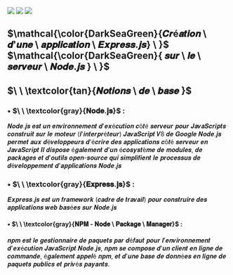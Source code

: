 ![](https://img.shields.io/badge/Node.js_16-gray?style=for-the-badge)
![](https://img.shields.io/badge/Framework_Express.js_4-grey?style=for-the-badge)
![](https://img.shields.io/badge/NPM_-_Node_Package_Manager-tan?style=for-the-badge)


## $\mathcal{\color{DarkSeaGreen}{𝑪𝒓é𝒂𝒕𝒊𝒐𝒏 \ 𝒅'𝒖𝒏𝒆 \ 𝒂𝒑𝒑𝒍𝒊𝒄𝒂𝒕𝒊𝒐𝒏 \ 𝑬𝒙𝒑𝒓𝒆𝒔𝒔.𝒋𝒔} \ \}$ $\mathcal{\color{DarkSeaGreen}{ 𝒔𝒖𝒓 \ 𝒍𝒆 \ 𝒔𝒆𝒓𝒗𝒆𝒖𝒓 \ 𝑵𝒐𝒅𝒆.𝒋𝒔 } \ \}$
## $\ \ \textcolor{tan}{𝑵𝒐𝒕𝒊𝒐𝒏𝒔 \ 𝒅𝒆 \ 𝒃𝒂𝒔𝒆 }$ 

### • $\ \ \textcolor{gray}{𝐍𝐨𝐝𝐞.𝐣𝐬}$ : 
𝑵𝒐𝒅𝒆.𝒋𝒔 𝒆𝒔𝒕 𝒖𝒏 𝒆𝒏𝒗𝒊𝒓𝒐𝒏𝒏𝒆𝒎𝒆𝒏𝒕 𝒅'𝒆𝒙é𝒄𝒖𝒕𝒊𝒐𝒏 𝒄ô𝒕é 𝒔𝒆𝒓𝒗𝒆𝒖𝒓 𝒑𝒐𝒖𝒓 𝑱𝒂𝒗𝒂𝑺𝒄𝒓𝒊𝒑𝒕𝒔 𝒄𝒐𝒏𝒔𝒕𝒓𝒖𝒊𝒕 𝒔𝒖𝒓 𝒍𝒆 𝒎𝒐𝒕𝒆𝒖𝒓 (𝒍'𝒊𝒏𝒕𝒆𝒓𝒑𝒓é𝒕𝒆𝒖𝒓) 𝑱𝒂𝒗𝒂𝑺𝒄𝒓𝒊𝒑𝒕 𝑽8 𝒅𝒆 𝑮𝒐𝒐𝒈𝒍𝒆 𝑵𝒐𝒅𝒆.𝒋𝒔 𝒑𝒆𝒓𝒎𝒆𝒕 𝒂𝒖𝒙 𝒅é𝒗𝒆𝒍𝒐𝒑𝒑𝒆𝒖𝒓𝒔 𝒅'é𝒄𝒓𝒊𝒓𝒆 𝒅𝒆𝒔 𝒂𝒑𝒑𝒍𝒊𝒄𝒂𝒕𝒊𝒐𝒏𝒔 𝒄ô𝒕é 𝒔𝒆𝒓𝒗𝒆𝒖𝒓 𝒆𝒏 𝑱𝒂𝒗𝒂𝑺𝒄𝒓𝒊𝒑𝒕 
𝑰𝒍 𝒅𝒊𝒔𝒑𝒐𝒔𝒆 é𝒈𝒂𝒍𝒆𝒎𝒆𝒏𝒕 𝒅'𝒖𝒏 é𝒄𝒐𝒔𝒚𝒔𝒕è𝒎𝒆 𝒅𝒆 𝒎𝒐𝒅𝒖𝒍𝒆𝒔, 𝒅𝒆 𝒑𝒂𝒄𝒌𝒂𝒈𝒆𝒔 𝒆𝒕 𝒅'𝒐𝒖𝒕𝒊𝒍𝒔 𝒐𝒑𝒆𝒏-𝒔𝒐𝒖𝒓𝒄𝒆 𝒒𝒖𝒊 𝒔𝒊𝒎𝒑𝒍𝒊𝒇𝒊𝒆𝒏𝒕 𝒍𝒆 𝒑𝒓𝒐𝒄𝒆𝒔𝒔𝒖𝒔 𝒅𝒆 𝒅é𝒗𝒆𝒍𝒐𝒑𝒑𝒆𝒎𝒆𝒏𝒕 𝒅'𝒂𝒑𝒑𝒍𝒊𝒄𝒂𝒕𝒊𝒐𝒏𝒔 𝑵𝒐𝒅𝒆.𝒋𝒔  

### • $\ \ \textcolor{gray}{𝐄𝐱𝐩𝐫𝐞𝐬𝐬.𝐣𝐬}$ :
𝑬𝒙𝒑𝒓𝒆𝒔𝒔.𝒋𝒔 𝒆𝒔𝒕 𝒖𝒏 𝒇𝒓𝒂𝒎𝒆𝒘𝒐𝒓𝒌 (𝒄𝒂𝒅𝒓𝒆 𝒅𝒆 𝒕𝒓𝒂𝒗𝒂𝒊𝒍) 𝒑𝒐𝒖𝒓 𝒄𝒐𝒏𝒔𝒕𝒓𝒖𝒊𝒓𝒆 𝒅𝒆𝒔 𝒂𝒑𝒑𝒍𝒊𝒄𝒂𝒕𝒊𝒐𝒏𝒔 𝒘𝒆𝒃 𝒃𝒂𝒔é𝒆𝒔 𝒔𝒖𝒓 𝑵𝒐𝒅𝒆.𝒋𝒔

#### • $\ \ \textcolor{gray}{𝐍𝐏𝐌 - 𝐍𝐨𝐝𝐞 \ 𝐏𝐚𝐜𝐤𝐚𝐠𝐞 \ 𝐌𝐚𝐧𝐚𝐠𝐞𝐫}$ :
𝒏𝒑𝒎 𝒆𝒔𝒕 𝒍𝒆 𝒈𝒆𝒔𝒕𝒊𝒐𝒏𝒏𝒂𝒊𝒓𝒆 𝒅𝒆 𝒑𝒂𝒒𝒖𝒆𝒕𝒔 𝒑𝒂𝒓 𝒅é𝒇𝒂𝒖𝒕 𝒑𝒐𝒖𝒓 𝒍'𝒆𝒏𝒗𝒊𝒓𝒐𝒏𝒏𝒆𝒎𝒆𝒏𝒕 𝒅'𝒆𝒙é𝒄𝒖𝒕𝒊𝒐𝒏 𝑱𝒂𝒗𝒂𝑺𝒄𝒓𝒊𝒑𝒕 𝑵𝒐𝒅𝒆.𝒋𝒔,
𝒏𝒑𝒎 𝒔𝒆 𝒄𝒐𝒎𝒑𝒐𝒔𝒆 𝒅'𝒖𝒏 𝒄𝒍𝒊𝒆𝒏𝒕 𝒆𝒏 𝒍𝒊𝒈𝒏𝒆 𝒅𝒆 𝒄𝒐𝒎𝒎𝒂𝒏𝒅𝒆, é𝒈𝒂𝒍𝒆𝒎𝒆𝒏𝒕 𝒂𝒑𝒑𝒆𝒍é 𝒏𝒑𝒎, 𝒆𝒕 𝒅'𝒖𝒏𝒆 𝒃𝒂𝒔𝒆 𝒅𝒆 𝒅𝒐𝒏𝒏é𝒆𝒔 𝒆𝒏 𝒍𝒊𝒈𝒏𝒆 𝒅𝒆 𝒑𝒂𝒒𝒖𝒆𝒕𝒔 𝒑𝒖𝒃𝒍𝒊𝒄𝒔 𝒆𝒕 𝒑𝒓𝒊𝒗é𝒔 𝒑𝒂𝒚𝒂𝒏𝒕𝒔.
